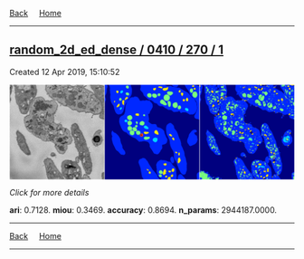 
[Back](..)&nbsp;&nbsp;&nbsp;&nbsp;&nbsp;[Home](https://leapmanlab.github.io/snapshots)

---

<div class="summary"><a href="1"><h2>random_2d_ed_dense / 0410 / 270 / 1</h2></a><p>Created 12 Apr 2019, 15:10:52
</p><a href="1"><img src="1/media/summary.png" align="center"></a><p>
<i>Click for more details</i>
</p></div>

**ari**: 0.7128. **miou**: 0.3469. **accuracy**: 0.8694. **n_params**: 2944187.0000. 

---

[Back](..)&nbsp;&nbsp;&nbsp;&nbsp;&nbsp;[Home](https://leapmanlab.github.io/snapshots)

---